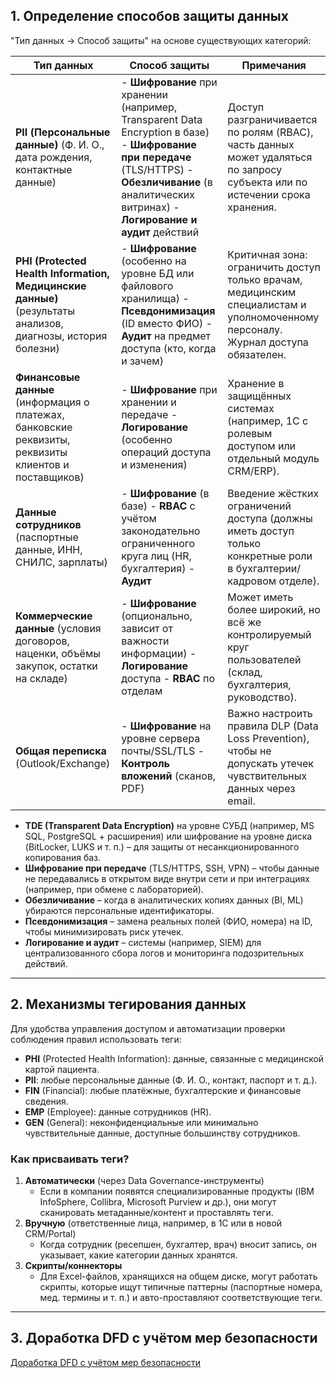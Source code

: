 ## 1. Определение способов защиты данных

"Тип данных → Способ защиты" на основе существующих категорий:

| Тип данных                                                                                                  | Способ защиты                                                                                                                                                                                            | Примечания                                                                                                                        |
|-------------------------------------------------------------------------------------------------------------|----------------------------------------------------------------------------------------------------------------------------------------------------------------------------------------------------------|-----------------------------------------------------------------------------------------------------------------------------------|
| **PII (Персональные данные)** (Ф. И. О., дата рождения, контактные данные)                                  | - **Шифрование** при хранении (например, Transparent Data Encryption в базе) - **Шифрование при передаче** (TLS/HTTPS) - **Обезличивание** (в аналитических витринах) - **Логирование и аудит** действий | Доступ разграничивается по ролям (RBAC), часть данных может удаляться по запросу субъекта или по истечении срока хранения.        |
| **PHI (Protected Health Information, Медицинские данные)** (результаты анализов, диагнозы, история болезни) | - **Шифрование** (особенно на уровне БД или файлового хранилища) - **Псевдонимизация** (ID вместо ФИО) - **Аудит** на предмет доступа (кто, когда и зачем)                                               | Критичная зона: ограничить доступ только врачам, медицинским специалистам и уполномоченному персоналу. Журнал доступа обязателен. |
| **Финансовые данные** (информация о платежах, банковские реквизиты, реквизиты клиентов и поставщиков)       | - **Шифрование** при хранении и передаче - **Логирование** (особенно операций доступа и изменения)                                                                                                       | Хранение в защищённых системах (например, 1С с ролевым доступом или отдельный модуль CRM/ERP).                                    |
| **Данные сотрудников** (паспортные данные, ИНН, СНИЛС, зарплаты)                                            | - **Шифрование** (в базе) - **RBAC** с учётом законодательно ограниченного круга лиц (HR, бухгалтерия) - **Аудит**                                                                                       | Введение жёстких ограничений доступа (должны иметь доступ только конкретные роли в бухгалтерии/кадровом отделе).                  |
| **Коммерческие данные** (условия договоров, наценки, объёмы закупок, остатки на складе)                     | - **Шифрование** (опционально, зависит от важности информации) - **Логирование** доступа - **RBAC** по отделам                                                                                           | Может иметь более широкий, но всё же контролируемый круг пользователей (склад, бухгалтерия, руководство).                         |
| **Общая переписка** (Outlook/Exchange)                                                                      | - **Шифрование** на уровне сервера почты/SSL/TLS - **Контроль вложений** (сканов, PDF)                                                                                                                   | Важно настроить правила DLP (Data Loss Prevention), чтобы не допускать утечек чувствительных данных через email.                  |

- **TDE (Transparent Data Encryption)** на уровне СУБД (например, MS SQL, PostgreSQL + расширения) или шифрование на
  уровне диска (BitLocker, LUKS и т. п.) – для защиты от несанкционированного копирования баз.
- **Шифрование при передаче** (TLS/HTTPS, SSH, VPN) – чтобы данные не передавались в открытом виде внутри сети и при
  интеграциях (например, при обмене с лабораторией).
- **Обезличивание** – когда в аналитических копиях данных (BI, ML) убираются персональные идентификаторы.
- **Псевдонимизация** – замена реальных полей (ФИО, номера) на ID, чтобы минимизировать риск утечек.
- **Логирование и аудит** – системы (например, SIEM) для централизованного сбора логов и мониторинга подозрительных
  действий.

---

## 2. Механизмы тегирования данных

Для удобства управления доступом и автоматизации проверки соблюдения правил использовать теги:
- **PHI** (Protected Health Information): данные, связанные с медицинской картой пациента.
- **PII**: любые персональные данные (Ф. И. О., контакт, паспорт и т. д.).
- **FIN** (Financial): любые платёжные, бухгалтерские и финансовые сведения.
- **EMP** (Employee): данные сотрудников (HR).
- **GEN** (General): неконфиденциальные или минимально чувствительные данные, доступные большинству сотрудников.

### Как присваивать теги?
1. **Автоматически** (через Data Governance-инструменты)
    - Если в компании появятся специализированные продукты (IBM InfoSphere, Collibra, Microsoft Purview и др.), они
      могут
      сканировать метаданные/контент и проставлять теги.
2. **Вручную** (ответственные лица, например, в 1С или в новой CRM/Portal)
    - Когда сотрудник (ресепшен, бухгалтер, врач) вносит запись, он указывает, какие категории данных хранятся.
3. **Скрипты/коннекторы**
    - Для Excel-файлов, хранящихся на общем диске, могут работать скрипты, которые ищут типичные паттерны (паспортные
      номера, мед. термины и т. п.) и авто-проставляют соответствующие теги.

---

## 3. Доработка DFD с учётом мер безопасности

[Доработка DFD с учётом мер безопасности](to-be-dfd.md)
